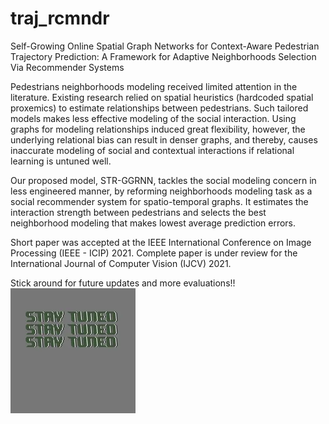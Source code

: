 # traj_rcmndr
Self-Growing Online Spatial Graph Networks for Context-Aware Pedestrian Trajectory Prediction: A Framework for Adaptive Neighborhoods Selection Via Recommender Systems

Pedestrians neighborhoods modeling received limited attention in the literature. 
Existing research relied on spatial heuristics (hardcoded spatial proxemics) to estimate relationships between pedestrians. Such tailored models makes less effective modeling 
of the social interaction. Using graphs for modeling relationships induced great flexibility, however, the underlying relational bias can result in denser graphs, and thereby, 
causes inaccurate modeling of social and contextual interactions if relational learning is untuned well.

Our proposed model, STR-GGRNN, tackles the social modeling concern in less engineered manner, by reforming neighborhoods modeling task as a social recommender system for 
spatio-temporal graphs. It estimates the interaction strength between pedestrians and selects the best neighborhood modeling that makes lowest average prediction errors.  


Short paper was accepted at the IEEE International Conference on Image Processing (IEEE - ICIP) 2021.
Complete paper is under review for the International Journal of Computer Vision (IJCV) 2021.

Stick around for future updates and more evaluations!! ![Stay Tuned](/stay_tuned_gif.gif)
